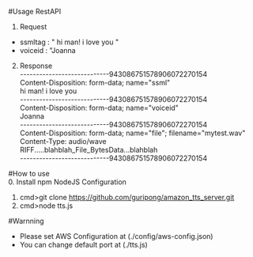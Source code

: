 ﻿#Usage RestAPI  
1. Request  
- ssmltag : "<speak> hi man! i love you </speak>"
- voiceid : "Joanna

2. Response  
----------------------------943086751578906072270154  
Content-Disposition: form-data; name="ssml"  
<speak> hi man! i love you </speak>  
----------------------------943086751578906072270154  
Content-Disposition: form-data; name="voiceid"  
Joanna  
----------------------------943086751578906072270154  
Content-Disposition: form-data; name="file"; filename="mytest.wav"  
Content-Type: audio/wave  
RIFF.....blahblah_File_BytesData...blahblah  
----------------------------943086751578906072270154  

#How to use  
0. Install npm NodeJS Configuration
1. cmd>git clone https://github.com/guripong/amazon_tts_server.git
2. cmd>node tts.js

#Warnning
- Please set AWS Configuration at (./config/aws-config.json)
- You can change default port at (./tts.js)


